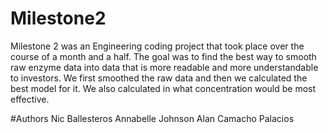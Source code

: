# Milestone2
Milestone 2 was an Engineering coding project that took place over the course of a month and a half.
The goal was to find the best way to smooth raw enzyme data into data that is more readable and 
more understandable to investors. We first smoothed the raw data and then we calculated the best
model for it. We also calculated in what concentration would be most effective.

#Authors
Nic Ballesteros
Annabelle Johnson
Alan Camacho Palacios
